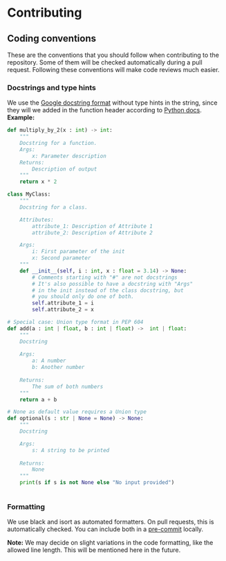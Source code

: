 # Contributing

## Coding conventions

These are the conventions that you should follow when contributing to the repository. Some of them will be checked automatically during a pull request. Following these conventions will make code reviews much easier.

### Docstrings and type hints

We use the [Google docstring format](https://www.sphinx-doc.org/en/master/usage/extensions/example_google.html) without type hints in the string, since they will we added in the function header according to [Python docs](https://docs.python.org/3/library/typing.html). 
**Example:**

```python
def multiply_by_2(x : int) -> int:
    """
    Docstring for a function.
    Args:
        x: Parameter description
    Returns:
        Description of output
    """
    return x * 2

class MyClass:
    """
    Docstring for a class. 

    Attributes:
        attribute_1: Description of Attribute 1
        attribute_2: Description of Attribute 2

    Args:
        i: First parameter of the init
        x: Second parameter
    """
    def __init__(self, i : int, x : float = 3.14) -> None:
        # Comments starting with "#" are not docstrings
        # It's also possible to have a docstring with "Args"
        # in the init instead of the class docstring, but 
        # you should only do one of both.
        self.attribute_1 = i
        self.attribute_2 = x

# Special case: Union type format in PEP 604
def add(a : int | float, b : int | float) ->  int | float:
    """
    Docstring
    
    Args:
        a: A number
        b: Another number
    
    Returns:
        The sum of both numbers
    """
    return a + b

# None as default value requires a Union type
def optional(s : str | None = None) -> None:
    """
    Docstring

    Args:
        s: A string to be printed
    
    Returns:
        None
    """
    print(s if s is not None else "No input provided")
    
```

### Formatting

We use black and isort as automated formatters. On pull requests, this is automatically checked. You can include both in a [pre-commit](https://pre-commit.com/) locally.

**Note:** We may decide on slight variations in the code formatting, like the allowed line length. This will be mentioned here in the future.
